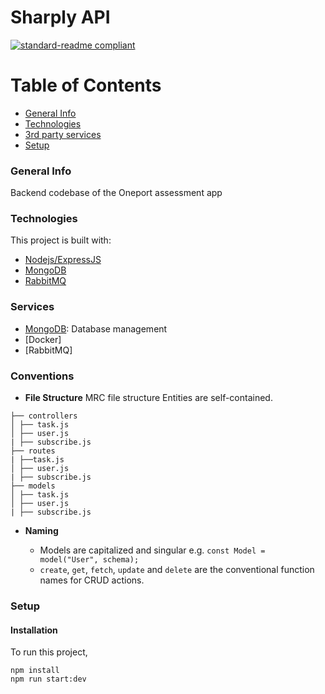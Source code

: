 # Sharply API

[![standard-readme compliant](https://img.shields.io/badge/readme%20style-standard-brightgreen.svg?style=flat-square)](https://github.com/RichardLitt/standard-readme)

# Table of Contents

-   [General Info](#general-info)
-   [Technologies](#technologies)
-   [3rd party services](#services)
-   [Setup](#setup)

### General Info

Backend codebase of the Oneport assessment app

### Technologies

This project is built with:

-   [Nodejs/ExpressJS](https://expressjs.com)
-   [MongoDB](https://cloud.mongodb.com)
-   [RabbitMQ](https://rabbitmq.com/)

### Services

-   [MongoDB](https://cloud.mongodb.com): Database management
-   [Docker]
-   [RabbitMQ]

### Conventions

-   **File Structure**
    MRC file structure
    Entities are self-contained.

```
├── controllers
│ ├── task.js
│ ├── user.js
| ├── subscribe.js
├── routes
| ├──task.js
│ ├── user.js
| ├── subscribe.js
├── models
│ ├── task.js
│ ├── user.js
| ├── subscribe.js
```

-   **Naming**

    -   Models are capitalized and singular e.g.
        `const Model = model("User", schema);`
    -   `create`, `get`, `fetch`, `update` and `delete` are the conventional function names for CRUD actions.


### Setup

#### Installation

To run this project,

```
npm install
npm run start:dev

```
